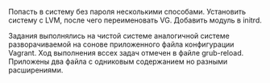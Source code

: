 Попасть в систему без пароля несколькими способами.
Установить систему с LVM, после чего переименовать VG.
Добавить модуль в initrd.

Задания выполнялись на чистой системе аналогичной системе разворачиваемой на сонове приложенного файла конфигурации Vagrant.
Ход выполнения вссех задач отмечен в файле grub-reload. Приложены два файла с одниковым содержанием но разными расширениями.